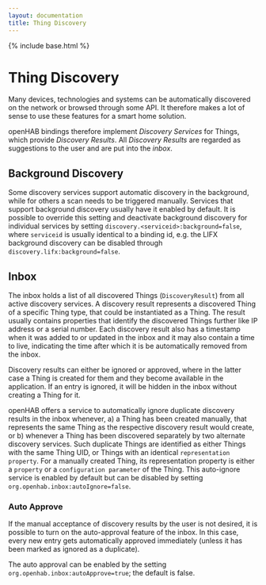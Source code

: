 ```yaml
---
layout: documentation
title: Thing Discovery
---
```


{% include base.html %}

# Thing Discovery

Many devices, technologies and systems can be automatically discovered on the network or browsed through some API. It therefore makes a lot of sense to use these features for a smart home solution.

openHAB bindings therefore implement _Discovery Services_ for Things, which provide _Discovery Results_. All _Discovery Results_ are regarded as suggestions to the user and are put into the _inbox_.

## Background Discovery

Some discovery services support automatic discovery in the background, while for others a scan needs to be triggered manually.
Services that support background discovery usually have it enabled by default.
It is possible to override this setting and deactivate background discovery for individual services by setting `discovery.<serviceid>:background=false`, where `serviceid` is usually identical to a binding id, e.g. the LIFX background discovery can be disabled through `discovery.lifx:background=false`.

## Inbox

The inbox holds a list of all discovered Things (`DiscoveryResult`) from all active discovery services.
A discovery result represents a discovered Thing of a specific Thing type, that could be instantiated as a Thing.
The result usually contains properties that identify the discovered Things further like IP address or a serial number.
Each discovery result also has a timestamp when it was added to or updated in the inbox and it may also contain a time to live, indicating the time after which it is be automatically removed from the inbox.

Discovery results can either be ignored or approved, where in the latter case a Thing is created for them and they become available in the application.
If an entry is ignored, it will be hidden in the inbox without creating a Thing for it.

openHAB offers a service to automatically ignore duplicate discovery results in the inbox whenever, a) a Thing has been created manually, that represents the same Thing as the respective discovery result would create, or b) whenever a Thing has been discovered separately by two alternate discovery services.
Such duplicate Things are identified as either Things with the same Thing UID, or Things with an identical `representation property`.
For a manually created Thing, its representation property is either a `property` or a `configuration parameter` of the Thing.
This auto-ignore service is enabled by default but can be disabled by setting `org.openhab.inbox:autoIgnore=false`.

### Auto Approve

If the manual acceptance of discovery results by the user is not desired, it is possible to turn on the auto-approval feature of the inbox.
In this case, every new entry gets automatically approved immediately (unless it has been marked as ignored as a duplicate).

The auto approval can be enabled by the setting `org.openhab.inbox:autoApprove=true`; the default is false.

